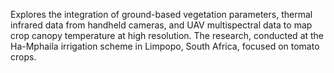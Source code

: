 Explores the integration of ground-based vegetation parameters, thermal infrared data from handheld cameras, and UAV multispectral data to map crop canopy temperature at high resolution. The research, conducted at the Ha-Mphaila irrigation scheme in Limpopo, South Africa, focused on tomato crops.